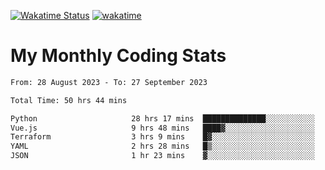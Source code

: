 [![Wakatime Status](https://github.com/noopurphalak/noopurphalak/workflows/wakatime-status-update/badge.svg)](https://github.com/noopurphalak/noopurphalak/actions/workflows/main.yml)
[![wakatime](https://wakatime.com/badge/user/80ace140-ef40-4fdd-b8ed-f3be3d2e1aea.svg)](https://wakatime.com/@80ace140-ef40-4fdd-b8ed-f3be3d2e1aea)

# My Monthly Coding Stats

<!--START_SECTION:waka-->

```txt
From: 28 August 2023 - To: 27 September 2023

Total Time: 50 hrs 44 mins

Python                     28 hrs 17 mins  ██████████████░░░░░░░░░░░   55.71 %
Vue.js                     9 hrs 48 mins   ████▓░░░░░░░░░░░░░░░░░░░░   19.31 %
Terraform                  3 hrs 9 mins    █▓░░░░░░░░░░░░░░░░░░░░░░░   06.24 %
YAML                       2 hrs 28 mins   █▒░░░░░░░░░░░░░░░░░░░░░░░   04.87 %
JSON                       1 hr 23 mins    ▓░░░░░░░░░░░░░░░░░░░░░░░░   02.74 %
```

<!--END_SECTION:waka-->
